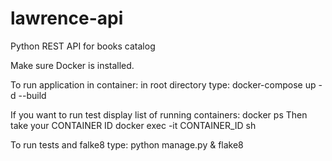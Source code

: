 # lawrence-api
Python REST API for books catalog

Make sure Docker is installed.

To run application in container: in root directory type:
docker-compose up -d --build

If you want to run test display list of running containers:
docker ps
Then take your CONTAINER ID
docker exec -it CONTAINER_ID sh

To run tests and falke8 type:
python manage.py & flake8
